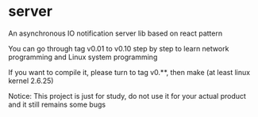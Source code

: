 server
======

An asynchronous IO notification server lib based on react pattern

You can go through tag v0.01 to v0.10 step by step to learn network programming and Linux system programming

If you want to compile it, please turn to tag v0.**, then make (at least linux kernel 2.6.25)

Notice: This project is just for study, do not use it for your actual product and it still remains some bugs
